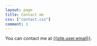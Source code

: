 ```yaml
---
layout: page
title: Contact me
css: ["contact.css"]
comment: 1
---
```


You can contact me at [{{site.user.email}}](mailto:{{site.user.email}}).
